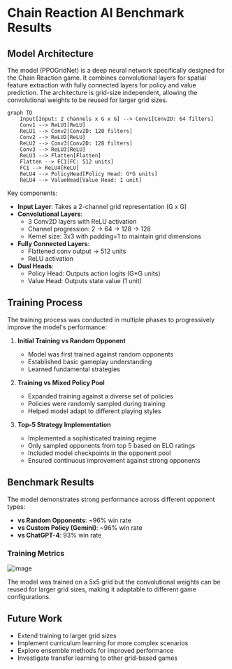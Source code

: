 # Chain Reaction AI Benchmark Results

## Model Architecture

The model (PPOGridNet) is a deep neural network specifically designed for the Chain Reaction game. It combines convolutional layers for spatial feature extraction with fully connected layers for policy and value prediction. The architecture is grid-size independent, allowing the convolutional weights to be reused for larger grid sizes.

```mermaid
graph TD
    Input[Input: 2 channels x G x G] --> Conv1[Conv2D: 64 filters]
    Conv1 --> ReLU1[ReLU]
    ReLU1 --> Conv2[Conv2D: 128 filters]
    Conv2 --> ReLU2[ReLU]
    ReLU2 --> Conv3[Conv2D: 128 filters]
    Conv3 --> ReLU3[ReLU]
    ReLU3 --> Flatten[Flatten]
    Flatten --> FC1[FC: 512 units]
    FC1 --> ReLU4[ReLU]
    ReLU4 --> PolicyHead[Policy Head: G*G units]
    ReLU4 --> ValueHead[Value Head: 1 unit]
```

Key components:
- **Input Layer**: Takes a 2-channel grid representation (G x G)
- **Convolutional Layers**: 
  - 3 Conv2D layers with ReLU activation
  - Channel progression: 2 → 64 → 128 → 128
  - Kernel size: 3x3 with padding=1 to maintain grid dimensions
- **Fully Connected Layers**:
  - Flattened conv output → 512 units
  - ReLU activation
- **Dual Heads**:
  - Policy Head: Outputs action logits (G*G units)
  - Value Head: Outputs state value (1 unit)

## Training Process

The training process was conducted in multiple phases to progressively improve the model's performance:

1. **Initial Training vs Random Opponent**
   - Model was first trained against random opponents
   - Established basic gameplay understanding
   - Learned fundamental strategies

2. **Training vs Mixed Policy Pool**
   - Expanded training against a diverse set of policies
   - Policies were randomly sampled during training
   - Helped model adapt to different playing styles

3. **Top-5 Strategy Implementation**
   - Implemented a sophisticated training regime
   - Only sampled opponents from top 5 based on ELO ratings
   - Included model checkpoints in the opponent pool
   - Ensured continuous improvement against strong opponents

## Benchmark Results

The model demonstrates strong performance across different opponent types:

- **vs Random Opponents**: ~96% win rate
- **vs Custom Policy (Gemini)**: ~96% win rate
- **vs ChatGPT-4**: 93% win rate

### Training Metrics

![image](https://github.com/user-attachments/assets/2773e1c5-ec5e-4547-bcd9-e6fd41061255)


The model was trained on a 5x5 grid but the convolutional weights can be reused for larger grid sizes, making it adaptable to different game configurations.

## Future Work

- Extend training to larger grid sizes
- Implement curriculum learning for more complex scenarios
- Explore ensemble methods for improved performance
- Investigate transfer learning to other grid-based games 
